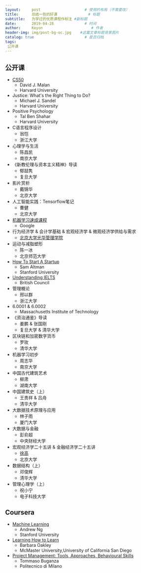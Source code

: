```yaml
---
layout:     post                    # 使用的布局（不需要改）
title:      总结一些的好课              # 标题 
subtitle:   为学过的优质课程作标注 #副标题
date:       2019-04-28              # 时间
author:     Keyon                      # 作者
header-img: img/post-bg-oc.jpg    #这篇文章标题背景图片
catalog: true                       # 是否归档
tags:
 公开课
---
```


## 公开课
* [CS50](https://certificates.cs50.io/0f999b74-664c-4f1f-92e4-4204692d7289.png?size=letter)
	* David J. Malan
	* Harvard University
* Justice: What's the Right Thing to Do?
	* Michael J. Sandel
	* Harvard University
* Positive Psychology
	* Tal Ben Shahar
	* Harvard University
* C语言程序设计
	* 翁恺
	* 浙江大学
* 心理学与生活
	* 陈昌凯
	* 南京大学
* 《新教伦理与资本主义精神》导读
	* 郁喆隽
	* 复旦大学
* 影片赏析
	* 戴锦华
	* 北京大学
* 人工智能实践：Tensorflow笔记
	* 曹健
	* 北京大学
* [机器学习速成课程](https://developers.google.cn/machine-learning/crash-course)
	* Google
* 行为经济学 & 会计学基础 & 宏观经济学 & 微观经济学供给与需求
	* [北京大学光华管理学院](https://space.bilibili.com/478724542)
* 运动与减脂塑形
	* 陈一冰
	* 北京师范大学
* [How To Start A Startup](https://www.youtube.com/playlist?list=PLQ-uHSnFig5MaafmEhFox7rO-b0RxQth-)
	* Sam Altman
	* Stanford University
* [Understanding IELTS](https://www.futurelearn.com/programs/understanding-ielts)
	* British Council
* 管理概论
	* 邢以群
	* 浙江大学
* 6.0001 & 6.0002
	* Massachusetts Institute of Technology
* 《资治通鉴》导读
	* 姜鹏 & 张国刚
	* 复旦大学 & 清华大学
* 区块链和加密数字货币
	* 罗玫
	* 清华大学
* 机器学习初步
	* 周志华
	* 南京大学
* 中国古代建筑艺术
	* 柳肃
	* 湖南大学
* 中国建筑史（上）
	* 王贵祥 & 吕舟
	* 清华大学
* 大数据技术原理与应用
  * 林子雨
  * 厦门大学
* 大数据与金融
  * 彭俞超
  * 中央财经大学
* 宏观经济学二十五讲 & 金融经济学二十五讲
	* [徐高](http://www.xugaoecon.net/)
	* 北京大学
* 数据结构（上）
  * 邓俊辉
  * 清华大学
* 管理心理学（上）
  * 祝小宁
  * 电子科技大学

## Coursera
* [Machine Learning](https://coursera.org/share/411c836a9d6ed85d426ef62d0548fdee)
	* Andrew Ng
	* Stanford University
* [Learning How to Learn](https://coursera.org/share/9e8f28a65dcb46aaf084adacabe68bf1)
	* Barbara Oakley
	* McMaster University,University of California San Diego
* [Project Management: Tools, Approaches, Behavioural Skills](https://coursera.org/share/64442c936cd400b9cab47301e37a761f)
	* Tommaso Buganza
	* Politecnico di Milano
